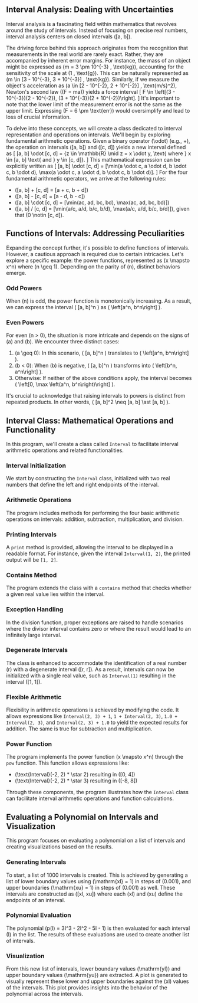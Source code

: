 ## Interval Analysis: Dealing with Uncertainties

Interval analysis is a fascinating field within mathematics that revolves around the study of intervals. Instead of focusing on precise real numbers, interval analysis centers on closed intervals \([a, b]\).

The driving force behind this approach originates from the recognition that measurements in the real world are rarely exact. Rather, they are accompanied by inherent error margins. For instance, the mass of an object might be expressed as \(m = 3 \pm 10^{-3} \, \text{kg}\), accounting for the sensitivity of the scale at \(1 \, \text{g}\). This can be naturally represented as \(m \in [3 - 10^{-3}, 3 + 10^{-3}] \, \text{kg}\). Similarly, if we measure the object's acceleration as \(a \in [2 - 10^{-2}, 2 + 10^{-2}] \, \text{m/s}^2\), Newton's second law (\(F = ma\)) yields a force interval
\[
F \in \left[(3 - 10^{-3})(2 - 10^{-2}), (3 + 10^{-3})(2 + 10^{-2})\right].
\]
It's important to note that the lower limit of the measurement error is not the same as the upper limit. Expressing \(F = 6 \pm \text{err}\) would oversimplify and lead to loss of crucial information.

To delve into these concepts, we will create a class dedicated to interval representation and operations on intervals. We'll begin by exploring fundamental arithmetic operations. Given a binary operator \(\odot\) (e.g., +), the operation on intervals \([a, b]\) and \([c, d]\) yields a new interval defined as
\[
[a, b] \odot [c, d] = \{z \in \mathbb{R} \mid z = x \odot y, \text{ where } x \in [a, b] \text{ and } y \in [c, d]\}.
\]
This mathematical expression can be explicitly written as
\[
[a, b] \odot [c, d] = [\min(a \odot c, a \odot d, b \odot c, b \odot d), \max(a \odot c, a \odot d, b \odot c, b \odot d)].
\]
For the four fundamental arithmetic operators, we arrive at the following rules:
- \([a, b] + [c, d] = [a + c, b + d]\)
- \([a, b] - [c, d] = [a - d, b - c]\)
- \([a, b] \cdot [c, d] = [\min(ac, ad, bc, bd), \max(ac, ad, bc, bd)]\)
- \([a, b] / [c, d] = [\min(a/c, a/d, b/c, b/d), \max(a/c, a/d, b/c, b/d)]\), given that \(0 \notin [c, d]\).

## Functions of Intervals: Addressing Peculiarities

Expanding the concept further, it's possible to define functions of intervals. However, a cautious approach is required due to certain intricacies. Let's explore a specific example: the power functions, represented as \(x \mapsto x^n\) where \(n \geq 1\). Depending on the parity of \(n\), distinct behaviors emerge.

### Odd Powers

When \(n\) is odd, the power function is monotonically increasing. As a result, we can express the interval \( [a, b]^n \) as \( \left[a^n, b^n\right] \).

### Even Powers

For even \(n > 0\), the situation is more intricate and depends on the signs of \(a\) and \(b\). We encounter three distinct cases:

1. \(a \geq 0\): In this scenario, \( [a, b]^n \) translates to \( \left[a^n, b^n\right] \).
2. \(b < 0\): When \(b\) is negative, \( [a, b]^n \) transforms into \( \left[b^n, a^n\right] \).
3. Otherwise: If neither of the above conditions apply, the interval becomes \( \left[0, \max \left(a^n, b^n\right)\right] \).

It's crucial to acknowledge that raising intervals to powers is distinct from repeated products. In other words, \( [a, b]^2 \neq [a, b] \ast [a, b] \).

## Interval Class: Mathematical Operations and Functionality

In this program, we'll create a class called `Interval` to facilitate interval arithmetic operations and related functionalities.

### Interval Initialization

We start by constructing the `Interval` class, initialized with two real numbers that define the left and right endpoints of the interval.

### Arithmetic Operations

The program includes methods for performing the four basic arithmetic operations on intervals: addition, subtraction, multiplication, and division.

### Printing Intervals

A `print` method is provided, allowing the interval to be displayed in a readable format. For instance, given the interval `Interval(1, 2)`, the printed output will be `[1, 2]`.

### Contains Method

The program extends the class with a `contains` method that checks whether a given real value lies within the interval.

### Exception Handling

In the division function, proper exceptions are raised to handle scenarios where the divisor interval contains zero or where the result would lead to an infinitely large interval.

### Degenerate Intervals

The class is enhanced to accommodate the identification of a real number \(r\) with a degenerate interval \([r, r]\). As a result, intervals can now be initialized with a single real value, such as `Interval(1)` resulting in the interval \([1, 1]\).

### Flexible Arithmetic

Flexibility in arithmetic operations is achieved by modifying the code. It allows expressions like `Interval(2, 3) + 1`, `1 + Interval(2, 3)`, `1.0 + Interval(2, 3)`, and `Interval(2, 3) + 1.0` to yield the expected results for addition. The same is true for subtraction and multiplication.

### Power Function

The program implements the power function \(x \mapsto x^n\) through the `pow` function. This function allows expressions like:
- \(\text{Interval}(-2, 2) * \star 2\) resulting in \([0, 4]\)
- \(\text{Interval}(-2, 2) * \star 3\) resulting in \([-8, 8]\)

Through these components, the program illustrates how the `Interval` class can facilitate interval arithmetic operations and function calculations.

## Evaluating a Polynomial on Intervals and Visualization

This program focuses on evaluating a polynomial on a list of intervals and creating visualizations based on the results.

### Generating Intervals

To start, a list of 1000 intervals is created. This is achieved by generating a list of lower boundary values using \(\mathrm{xl} = 1\) in steps of \(0.001\), and upper boundaries \(\mathrm{xu} = 1\) in steps of \(0.001\) as well. These intervals are constructed as \([xl, xu]\) where each \(xl\) and \(xu\) define the endpoints of an interval.

### Polynomial Evaluation

The polynomial \(p(I) = 3I^3 - 2I^2 - 5I - 1\) is then evaluated for each interval \(I\) in the list. The results of these evaluations are used to create another list of intervals.

### Visualization

From this new list of intervals, lower boundary values \(\mathrm{yl}\) and upper boundary values \(\mathrm{yu}\) are extracted. A plot is generated to visually represent these lower and upper boundaries against the \(xl\) values of the intervals. This plot provides insights into the behavior of the polynomial across the intervals.